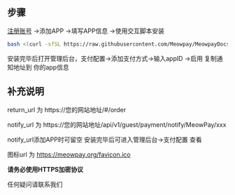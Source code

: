 ## 步骤
<a href="https://meowpay.org" target="_blank" >注册账号</a> ->添加APP ->填写APP信息 ->使用交互脚本安装

``` bash
bash <(curl -sfSL https://raw.githubusercontent.com/Meowpay/MeowpayDocs/main/install.sh)
```


安装完毕后打开管理后台，支付配置->添加支付方式->输入appID ->启用 复制通知地址到 你的app信息

## 补充说明
return_url 为 https://您的网站地址/#/order

notify_url 为 https://您的网站地址/api/v1/guest/payment/notify/MeowPay/xxx

notify_url添加APP时可留空 安装完毕后可进入管理后台->支付配置 查看

图标url 为 https://meowpay.org/favicon.ico

**请务必使用HTTPS加密协议**

任何疑问请<a herf="https://t.me/MeowpayChannel" target="_blank" >联系我们</a>